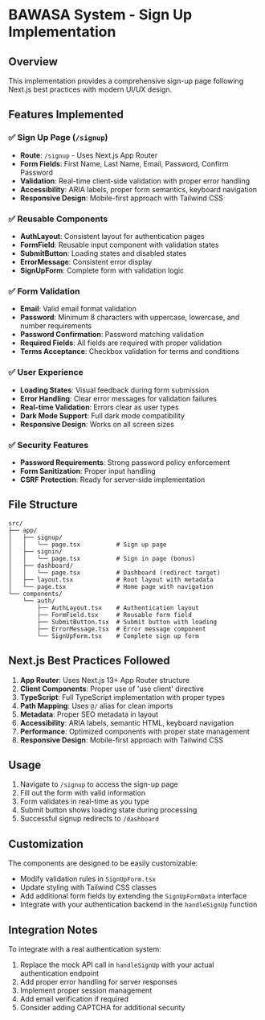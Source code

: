 # BAWASA System - Sign Up Implementation

## Overview

This implementation provides a comprehensive sign-up page following Next.js best practices with modern UI/UX design.

## Features Implemented

### ✅ Sign Up Page (`/signup`)

- **Route**: `/signup` - Uses Next.js App Router
- **Form Fields**: First Name, Last Name, Email, Password, Confirm Password
- **Validation**: Real-time client-side validation with proper error handling
- **Accessibility**: ARIA labels, proper form semantics, keyboard navigation
- **Responsive Design**: Mobile-first approach with Tailwind CSS

### ✅ Reusable Components

- **AuthLayout**: Consistent layout for authentication pages
- **FormField**: Reusable input component with validation states
- **SubmitButton**: Loading states and disabled states
- **ErrorMessage**: Consistent error display
- **SignUpForm**: Complete form with validation logic

### ✅ Form Validation

- **Email**: Valid email format validation
- **Password**: Minimum 8 characters with uppercase, lowercase, and number requirements
- **Password Confirmation**: Password matching validation
- **Required Fields**: All fields are required with proper validation
- **Terms Acceptance**: Checkbox validation for terms and conditions

### ✅ User Experience

- **Loading States**: Visual feedback during form submission
- **Error Handling**: Clear error messages for validation failures
- **Real-time Validation**: Errors clear as user types
- **Dark Mode Support**: Full dark mode compatibility
- **Responsive Design**: Works on all screen sizes

### ✅ Security Features

- **Password Requirements**: Strong password policy enforcement
- **Form Sanitization**: Proper input handling
- **CSRF Protection**: Ready for server-side implementation

## File Structure

```
src/
├── app/
│   ├── signup/
│   │   └── page.tsx          # Sign up page
│   ├── signin/
│   │   └── page.tsx          # Sign in page (bonus)
│   ├── dashboard/
│   │   └── page.tsx          # Dashboard (redirect target)
│   ├── layout.tsx            # Root layout with metadata
│   └── page.tsx              # Home page with navigation
└── components/
    └── auth/
        ├── AuthLayout.tsx    # Authentication layout
        ├── FormField.tsx     # Reusable form field
        ├── SubmitButton.tsx  # Submit button with loading
        ├── ErrorMessage.tsx  # Error message component
        └── SignUpForm.tsx    # Complete sign up form
```

## Next.js Best Practices Followed

1. **App Router**: Uses Next.js 13+ App Router structure
2. **Client Components**: Proper use of 'use client' directive
3. **TypeScript**: Full TypeScript implementation with proper types
4. **Path Mapping**: Uses `@/` alias for clean imports
5. **Metadata**: Proper SEO metadata in layout
6. **Accessibility**: ARIA labels, semantic HTML, keyboard navigation
7. **Performance**: Optimized components with proper state management
8. **Responsive Design**: Mobile-first approach with Tailwind CSS

## Usage

1. Navigate to `/signup` to access the sign-up page
2. Fill out the form with valid information
3. Form validates in real-time as you type
4. Submit button shows loading state during processing
5. Successful signup redirects to `/dashboard`

## Customization

The components are designed to be easily customizable:

- Modify validation rules in `SignUpForm.tsx`
- Update styling with Tailwind CSS classes
- Add additional form fields by extending the `SignUpFormData` interface
- Integrate with your authentication backend in the `handleSignUp` function

## Integration Notes

To integrate with a real authentication system:

1. Replace the mock API call in `handleSignUp` with your actual authentication endpoint
2. Add proper error handling for server responses
3. Implement proper session management
4. Add email verification if required
5. Consider adding CAPTCHA for additional security
